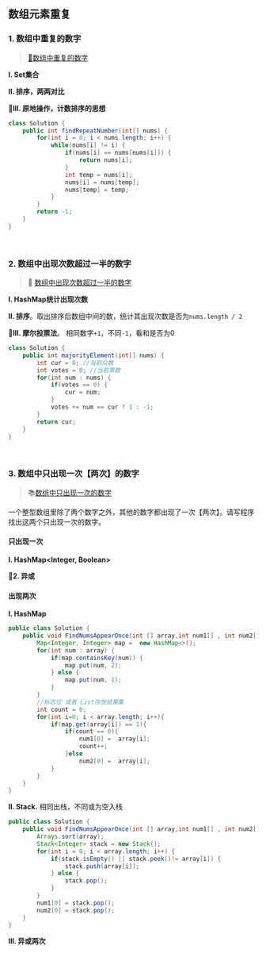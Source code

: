 ## 数组元素重复

### 1. 数组中重复的数字

> [📌数组中重复的数字](https://leetcode-cn.com/problems/shu-zu-zhong-zhong-fu-de-shu-zi-lcof/)

**I. Set集合**

**II. 排序，两两对比**

**🍳III. 原地操作，计数排序的思想**

```java
class Solution {
    public int findRepeatNumber(int[] nums) {
        for(int i = 0; i < nums.length; i++) {
            while(nums[i] != i) {
                if(nums[i] == nums[nums[i]]) {
                    return nums[i];
                }
                int temp = nums[i];
                nums[i] = nums[temp];
                nums[temp] = temp;
            }
        }
        return -1;
    }
}
```

<br>

### 2. 数组中出现次数超过一半的数字

> 📌 [数组中出现次数超过一半的数字](https://leetcode-cn.com/problems/shu-zu-zhong-chu-xian-ci-shu-chao-guo-yi-ban-de-shu-zi-lcof/)

**I. HashMap统计出现次数**

**II. 排序**。取出排序后数组中间的数，统计其出现次数是否为`nums.length / 2`

🍳**III. 摩尔投票法**。 相同数字`+1`，不同`-1`，看和是否为0

```java
class Solution {
    public int majorityElement(int[] nums) {
        int cur = 0; //当前众数
        int votes = 0; //当前票数
        for(int num : nums) {
            if(votes == 0) {
                cur = num;
            }
            votes += num == cur ? 1 : -1;
        }
        return cur;
    }
}
```

<br>

### 3. 数组中只出现一次【两次】的数字

> 📚[数组中只出现一次的数字](https://www.nowcoder.com/questionTerminal/e02fdb54d7524710a7d664d082bb7811?answerType=1&f=discussion)

一个整型数组里除了两个数字之外，其他的数字都出现了一次【两次】。请写程序找出这两个只出现一次的数字。

#### 只出现一次

**I. HashMap<Integer, Boolean>**

🍳**2. 异或**

#### 出现两次

**I. HashMap**

```java
public class Solution {
    public void FindNumsAppearOnce(int [] array,int num1[] , int num2[]) {
        Map<Integer, Integer> map =  new HashMap<>();
        for(int num : array) {
            if(map.containsKey(num)) {
                map.put(num, 2);
            } else {
                map.put(num, 1);
            }
        }
        //标志位 或者 List存放结果集
        int count = 0;
        for(int i=0; i < array.length; i++){
            if(map.get(array[i]) == 1){
                if(count == 0){
                    num1[0] =  array[i];
                    count++;
                }else
                    num2[0] =  array[i];
            }
        }
    }
}
```

**II. Stack.** 相同出栈，不同或为空入栈

```java
public class Solution {
    public void FindNumsAppearOnce(int [] array,int num1[] , int num2[]) {
        Arrays.sort(array);
        Stack<Integer> stack = new Stack();
        for(int i = 0; i < array.length; i++) {
            if(stack.isEmpty() || stack.peek()!= array[i]) {
                stack.push(array[i]);
            } else {
                stack.pop();
            }
        }
        num1[0] = stack.pop();
        num2[0] = stack.pop();
    }
}
```

**III. 异或两次**

